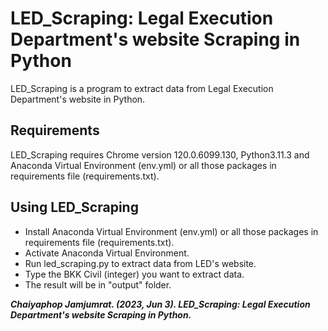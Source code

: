 # LED_Scraping: Legal Execution Department's website Scraping in Python
LED_Scraping is a program to extract data from Legal Execution Department's website in Python.

## Requirements
LED_Scraping requires Chrome version 120.0.6099.130, Python3.11.3 and Anaconda Virtual Environment (env.yml) or all those packages in requirements file (requirements.txt).

## Using LED_Scraping
- Install Anaconda Virtual Environment (env.yml) or all those packages in requirements file (requirements.txt).
- Activate Anaconda Virtual Environment.
- Run led_scraping.py to extract data from LED's website.
- Type the BKK Civil (integer) you want to extract data.
- The result will be in "output" folder.

***Chaiyaphop Jamjumrat. (2023, Jun 3). LED_Scraping: Legal Execution Department's website Scraping in Python.***